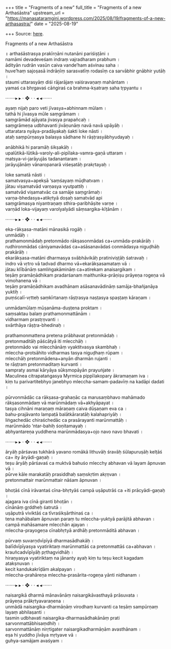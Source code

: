 +++
title = "Fragments of a new"
full_title = "Fragments of a new Arthaśāstra"
upstream_url = "https://manasataramgini.wordpress.com/2025/08/19/fragments-of-a-new-arthasastra/"
date = "2025-08-19"

+++
Source: [here](https://manasataramgini.wordpress.com/2025/08/19/fragments-of-a-new-arthasastra/).

Fragments of a new Arthaśāstra

॥ arthaśāstrasya prakīrṇāni nutanāni pariśiṣṭāni ॥  
namāmi devadeveśam indraṃ vajradharam prabhum ।  
ādityān rudrān vasūn caiva vande’ham aśvinau saha ।  
huve’haṃ sajoṣasā indrāṇīṃ sarasvatīṃ rodasīṃ ca sarvābhir gnābhir yutāḥ ।  
staumi uttarasyāṃ diśi rājarājaṃ vaiśravaṇaṃ mahāntam ।  
yamaś ca bhṛgavaś cāṅgiraś ca brahma-kṣatraṃ saha tṛpyantu ॥

⋅⋅⋅⋅⋅⋅⋅▸ ▸ ⋅ ❖ ⋅ ⋅ ◂ ◂⋅⋅⋅⋅⋅⋅⋅

ayaṃ nijaḥ paro veti jīvasya+abhinnam mūlam ।  
tathā hi jīvasya mūle saṃgrāmam ।  
saṃgrāmād ajāyata jivasya prapañcaḥ ।  
saṃgrāmeṇa udbhavanti jivāṇunāṃ navā navā upāyāḥ ।  
uttaratara nyāya-pradāyakaḥ śakti loke nāsti ।  
ataḥ saṃpūrṇasya balasya sādhane hi rāṣṭrasyābhyudayaḥ ।

anābhikā hi paramāḥ śikṣakāḥ ।  
upalūtikā-lūtikā-varoly-ali-pipīlaka-vamra-gaṇā uttaram ।  
matsya-vi-jarāyujās tadanantaram ।  
jarāyujānāṃ vānaropanarā viśeṣatāḥ prakṛtayaḥ ।

loke samatā nāsti ।  
samatvasya+apekṣā ‘saṃśayaṃ mūḍhatvam ।  
jātau viṣamatvād varṇasya vyutpattiḥ ।  
samatvād viṣamatvāc ca samāje saṃgrāmaḥ।  
varṇa-bhedasya+atikṛtyā doṣaḥ samatvād api  
saṃgrāmasya niyantraṇaṃ sthira-paribhāṣite varṇe ।  
varṇād loka-vijayaṃ varolyalyādi sāṃsargika-kīṭānām ।

⋅⋅⋅⋅⋅⋅⋅▸ ▸ ⋅ ❖ ⋅ ⋅ ◂ ◂⋅⋅⋅⋅⋅⋅⋅

eka-rākṣasa-matāni mānasikā rogāḥ ।  
unmādāḥ ।  
prathamonmādaḥ pretonmādo rākṣasonmādaś ca+unmāda-prakārāḥ ।  
rudhironmādaś cāniyamavādaś ca+aśāsanavādaś conmādasya niguḍhāḥ prakārāḥ ।  
ekarākṣasa-matāni dharmasya svābhāvikāḥ pratiniviṣṭāḥ śatravaḥ ।  
indro vā vṛtro vā tadvad dharmo vā+ekarākṣasamataṃ vā ।  
jātau klībānāṃ samliṅgakāmināṃ ca+atirekam anaisargikam ।  
teṣāṃ pramāṇādhikam pradarśanam maithunika-prāṇiṣu prāyeṇa rogeṇa vā vimohanena vā ।  
teṣāṃ pramāṇādhikam avadhānam aśāsanavādināṃ samāja-bhañjanāya yuktiḥ ।  
puṃścalī-vṛtteḥ saṃkīrtanaṃ rāṣṭrasya naṣṭasya spaṣṭaṃ kāraṇam ।

unmādamūlaṃ mūṣanāma-duṣṭena proktam ।  
saṃsaktau balaṃ prathamonmattānām ।  
vidharmam prastṛṇvanti ।  
svārthāya rāṣṭra-bhedinaḥ ।

prathamonmattena pretena prābhavat pretonmādaḥ ।  
pretonmaditāḥ pāścātyā iti mlecchāḥ ।  
pretonmādo vai mlecchānāṃ vyaktitvasya skambhaḥ ।  
mleccha-protsāhito vidharmas tasya niguḍhaṃ rūpam ।  
mlecchāḥ pretonmādena+anyān dharmān rujanti ।  
te rāṣṭram pretonmaditaṃ kurvanti ।  
sampraty asmai kāryāya sūkṣmopāyān prayuṅjate ।  
Maculinea citrapataṅgasya Myrmica pippīlakopary ākramaṇam iva ।  
kiṃ tu parivartitebhyo janebhyo mleccha-samam-padavīṃ na kadāpi dadati ।

pūrvonmādāc ca rākṣasa-grahaṇāc ca marusaṃbhavo mahāmado rākṣasonmādaṃ vā marūnmādaṃ vā+akhyāpayat ।  
tasya cihnāni maraṇaṃ māraṇaṃ caiva dūṣaṇam eva ca ।  
bahu-prajāvanto lampaṭā balātkāraratāḥ kalahapriyāḥ ।  
liṅgachedāc chiraśchedāc ca prasārayanti marūnmattāḥ ।  
marūnmādo ‘ntar-bahiḥ śoṇitamayaḥ ।  
abhyantareṇa yuddhena marūnmādasya+ojo navo navo bhavati ।

⋅⋅⋅⋅⋅⋅⋅▸ ▸ ⋅ ❖ ⋅ ⋅ ◂ ◂⋅⋅⋅⋅⋅⋅⋅

āryāḥ pārśavas tukhārā yavano romākā lithuvāḥ śravāḥ śūlapuruṣāḥ kelṭāś ca+ ity āryādi-gaṇaḥ ।  
teṣu āryāḥ pārśavaś ca muktvā bahuśo mlecchy abhavan vā layam āpnuvan vā ।  
pūrve kāle marakatāḥ prasiddhaḥ saṃskṛtim akṛṇvan ।  
pretonmattair marūnmattair nāśam āpnuvan ।

bhoṭāś cīnā irāvantaś cīna-bhṛtyāś campā uṣāputrāś ca +iti prācyādi-gaṇaḥ ।  
ajagara iva cīnā giranti bhoṭān ।  
cīnānāṃ gṛddheḥ śatrutā ।  
uṣāputrā viviktāś ca tīvraśikṣārthinaś ca ।  
tena mahābalam āpnuvan paraṃ tu mleccha-yuktyā parājitā abhavan ।  
campā mahāsamare mlecchān ajayan ।  
mleccha-prayogeṇa cīnabhṛtyā ardhāḥ pretonmāditā abhavan ।

pūrvaṃ suvarṇdvīpīyā dharmasādhakāḥ ।  
balīdvīpīyasya vyatiriktaṃ marūnmattāś ca pretonmattāś ca+abhavan ।  
krauñcadvīpīyāḥ pṛthagvidhāḥ ।  
hiraṇyasya vyatiriktaṃ na jānanty ayaḥ kiṃ tu teṣu kecit kagadam atakṣnuvan ।  
kecit kandukakrīḍām akalpayan ।  
mleccha-prahāreṇa mleccha-prasārita-rogeṇa yānti nidhanam ।

⋅⋅⋅⋅⋅⋅⋅▸ ▸ ⋅ ❖ ⋅ ⋅ ◂ ◂⋅⋅⋅⋅⋅⋅⋅

naisargikā dharmā mānavānāṃ naisargikāvasthayā prāsuvata ।  
prāyeṇa prākṛtyavaraṇena ।  
unmādā naisargika-dharmāṇāṃ virodhaṃ kurvanti ca teṣāṃ sampūrṇaṃ layaṃ abhilaṣanti ।  
tasmin udbhavati naisargika-dharmasādhakānāṃ prati sarvonmattābhisaṃdhiḥ ।  
sarvonmattānāṃ nirṛtigater naisargikadharmāṇām avasthānam ।  
eṣa hi yuddho jīvāya mṛtyave vā ।  
guhya-samājam avaśyam ।
